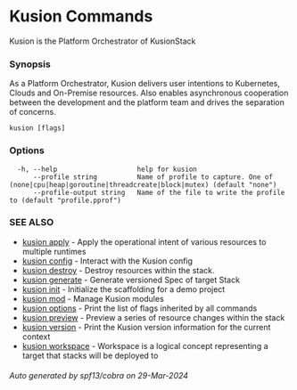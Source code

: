 # Kusion Commands

Kusion is the Platform Orchestrator of KusionStack

### Synopsis

As a Platform Orchestrator, Kusion delivers user intentions to Kubernetes, Clouds and On-Premise resources. Also enables asynchronous cooperation between the development and the platform team and drives the separation of concerns.

```
kusion [flags]
```

### Options

```
  -h, --help                    help for kusion
      --profile string          Name of profile to capture. One of (none|cpu|heap|goroutine|threadcreate|block|mutex) (default "none")
      --profile-output string   Name of the file to write the profile to (default "profile.pprof")
```

### SEE ALSO

* [kusion apply](kusion-apply.md)	 - Apply the operational intent of various resources to multiple runtimes
* [kusion config](kusion-config.md)	 - Interact with the Kusion config
* [kusion destroy](kusion-destroy.md)	 - Destroy resources within the stack.
* [kusion generate](kusion-generate.md)	 - Generate versioned Spec of target Stack
* [kusion init](kusion-init.md)	 - Initialize the scaffolding for a demo project
* [kusion mod](kusion-mod.md)	 - Manage Kusion modules
* [kusion options](kusion-options.md)	 - Print the list of flags inherited by all commands
* [kusion preview](kusion-preview.md)	 - Preview a series of resource changes within the stack
* [kusion version](kusion-version.md)	 - Print the Kusion version information for the current context
* [kusion workspace](kusion-workspace.md)	 - Workspace is a logical concept representing a target that stacks will be deployed to

###### Auto generated by spf13/cobra on 29-Mar-2024
